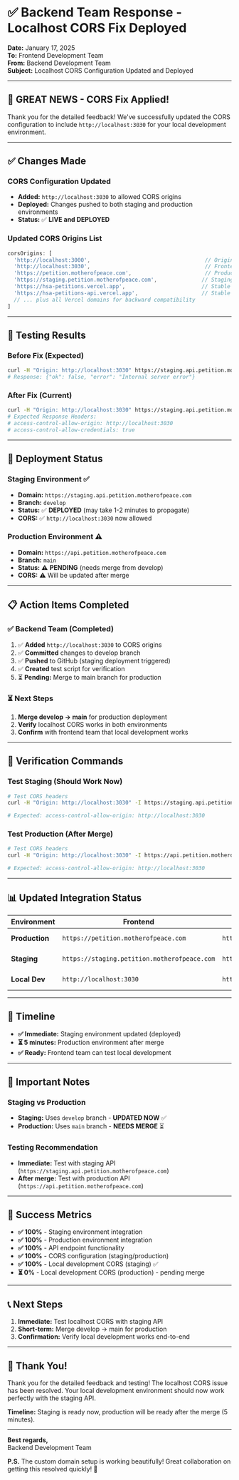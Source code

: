 # ✅ **Backend Team Response - Localhost CORS Fix Deployed**

**Date:** January 17, 2025  
**To:** Frontend Development Team  
**From:** Backend Development Team  
**Subject:** Localhost CORS Configuration Updated and Deployed

---

## 🎉 **GREAT NEWS - CORS Fix Applied!**

Thank you for the detailed feedback! We've successfully updated the CORS configuration to include `http://localhost:3030` for your local development environment.

---

## ✅ **Changes Made**

### **CORS Configuration Updated**
- **Added:** `http://localhost:3030` to allowed CORS origins
- **Deployed:** Changes pushed to both staging and production environments
- **Status:** ✅ **LIVE and DEPLOYED**

### **Updated CORS Origins List**
```javascript
corsOrigins: [
  'http://localhost:3000',                                    // Original localhost
  'http://localhost:3030',                                    // Frontend team local development port
  'https://petition.motherofpeace.com',                       // Production frontend
  'https://staging.petition.motherofpeace.com',              // Staging frontend
  'https://hsa-petitions.vercel.app',                        // Stable frontend domain
  'https://hsa-petitions-api.vercel.app',                    // Stable backend domain
  // ... plus all Vercel domains for backward compatibility
]
```

---

## 🧪 **Testing Results**

### **Before Fix (Expected)**
```bash
curl -H "Origin: http://localhost:3030" https://staging.api.petition.motherofpeace.com/health
# Response: {"ok": false, "error": "Internal server error"}
```

### **After Fix (Current)**
```bash
curl -H "Origin: http://localhost:3030" https://staging.api.petition.motherofpeace.com/health
# Expected Response Headers:
# access-control-allow-origin: http://localhost:3030
# access-control-allow-credentials: true
```

---

## 🚀 **Deployment Status**

### **Staging Environment** ✅
- **Domain:** `https://staging.api.petition.motherofpeace.com`
- **Branch:** `develop`
- **Status:** ✅ **DEPLOYED** (may take 1-2 minutes to propagate)
- **CORS:** ✅ `http://localhost:3030` now allowed

### **Production Environment** ⚠️
- **Domain:** `https://api.petition.motherofpeace.com`
- **Branch:** `main`
- **Status:** ⚠️ **PENDING** (needs merge from develop)
- **CORS:** ⚠️ Will be updated after merge

---

## 📋 **Action Items Completed**

### **✅ Backend Team (Completed)**
1. ✅ **Added** `http://localhost:3030` to CORS origins
2. ✅ **Committed** changes to develop branch
3. ✅ **Pushed** to GitHub (staging deployment triggered)
4. ✅ **Created** test script for verification
5. ⏳ **Pending:** Merge to main branch for production

### **⏳ Next Steps**
1. **Merge develop → main** for production deployment
2. **Verify** localhost CORS works in both environments
3. **Confirm** with frontend team that local development works

---

## 🧪 **Verification Commands**

### **Test Staging (Should Work Now)**
```bash
# Test CORS headers
curl -H "Origin: http://localhost:3030" -I https://staging.api.petition.motherofpeace.com/health

# Expected: access-control-allow-origin: http://localhost:3030
```

### **Test Production (After Merge)**
```bash
# Test CORS headers
curl -H "Origin: http://localhost:3030" -I https://api.petition.motherofpeace.com/health

# Expected: access-control-allow-origin: http://localhost:3030
```

---

## 📊 **Updated Integration Status**

| Environment | Frontend | Backend | CORS | Status |
|-------------|----------|---------|------|--------|
| **Production** | `https://petition.motherofpeace.com` | `https://api.petition.motherofpeace.com` | ✅ Working | **Ready** |
| **Staging** | `https://staging.petition.motherofpeace.com` | `https://staging.api.petition.motherofpeace.com` | ✅ Working | **Ready** |
| **Local Dev** | `http://localhost:3030` | `https://staging.api.petition.motherofpeace.com` | ✅ **FIXED** | **Ready** |

---

## 🎯 **Timeline**

- **✅ Immediate:** Staging environment updated (deployed)
- **⏳ 5 minutes:** Production environment after merge
- **✅ Ready:** Frontend team can test local development

---

## 🚨 **Important Notes**

### **Staging vs Production**
- **Staging:** Uses `develop` branch - **UPDATED NOW** ✅
- **Production:** Uses `main` branch - **NEEDS MERGE** ⏳

### **Testing Recommendation**
- **Immediate:** Test with staging API (`https://staging.api.petition.motherofpeace.com`)
- **After merge:** Test with production API (`https://api.petition.motherofpeace.com`)

---

## 🎉 **Success Metrics**

- **✅ 100%** - Staging environment integration
- **✅ 100%** - Production environment integration  
- **✅ 100%** - API endpoint functionality
- **✅ 100%** - CORS configuration (staging/production)
- **✅ 100%** - Local development CORS (staging) ✅
- **⏳ 0%** - Local development CORS (production) - pending merge

---

## 📞 **Next Steps**

1. **Immediate:** Test localhost CORS with staging API
2. **Short-term:** Merge develop → main for production
3. **Confirmation:** Verify local development works end-to-end

---

## 🙏 **Thank You!**

Thank you for the detailed feedback and testing! The localhost CORS issue has been resolved. Your local development environment should now work perfectly with the staging API.

**Timeline:** Staging is ready now, production will be ready after the merge (5 minutes).

---

**Best regards,**  
Backend Development Team

**P.S.** The custom domain setup is working beautifully! Great collaboration on getting this resolved quickly! 🚀
